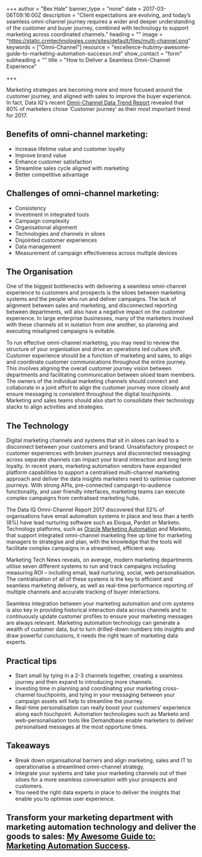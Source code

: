 +++
author = "Bex Hale"
banner_type = "none"
date = 2017-03-06T09:16:00Z
description = "Client expectations are evolving, and today’s seamless omni-channel journey requires a wider and deeper understanding of the customer and buyer journey, combined with technology to support marketing across coordinated channels."
heading = ""
image = "https://static.crmtechnologies.com/sites/default/files/multi-channel.png"
keywords = ["Omni-Channel"]
resource = "excellence-hub/my-awesome-guide-to-marketing-automation-successn.md"
show_contact = "form"
subheading = ""
title = "How to Deliver a Seamless Omni-Channel Experience"

+++

Marketing strategies are becoming more and more focused around the customer journey, and aligned with sales to improve the buyer experience. In fact, Data IQ's recent [Omni-Channel Data Trend Report](http://www.dataiq.co.uk/land/omni-channel-data-trend-report-2017 "omni channel report") revealed that 80% of marketers chose ‘Customer journey’ as their most important trend for 2017.

## Benefits of omni-channel marketing:

*   Increase lifetime value and customer loyalty
*   Improve brand value
*   Enhance customer satisfaction
*   Streamline sales cycle aligned with marketing
*   Better competitive advantage

## Challenges of omni-channel marketing:

*   Consistency
*   Investment in integrated tools
*   Campaign complexity
*   Organisational alignment
*   Technologies and channels in siloes
*   Disjointed customer experiences
*   Data management
*   Measurement of campaign effectiveness across multiple devices

## The Organisation

One of the biggest bottlenecks with delivering a seamless omni-channel experience to customers and prospects is the siloes between marketing systems and the people who run and deliver campaigns. The lack of alignment between sales and marketing, and disconnected reporting between departments, will also have a negative impact on the customer experience. In large enterprise businesses, many of the marketers involved with these channels sit in isolation from one another, so planning and executing misaligned campaigns is evitable.

To run effective omni-channel marketing, you may need to review the structure of your organisation and drive an operations led culture shift. Customer experience should be a function of marketing and sales, to align and coordinate customer communications throughout the entire journey. This involves aligning the overall customer journey vision between departments and facilitating communication between siloed team members. The owners of the individual marketing channels should connect and collaborate in a joint effort to align the customer journey more closely and ensure messaging is consistent throughout the digital touchpoints. Marketing and sales teams should also start to consolidate their technology stacks to align activities and strategies.

## The Technology

Digital marketing channels and systems that sit in siloes can lead to a disconnect between your customers and brand. Unsatisfactory prospect or customer experiences with broken journeys and disconnected messaging across separate channels can impact your brand interaction and long term loyalty. In recent years, marketing automation vendors have expanded platform capabilities to support a centralised multi-channel marketing approach and deliver the data insights marketers need to optimise customer journeys. With strong APIs, pre-connected campaign-to-audience functionality, and user friendly interfaces, marketing teams can execute complex campaigns from centralised marketing hubs.

The Data IQ Omni-Channel Report 2017 discovered that 52% of organisations have email automation systems in place and less than a tenth (8%) have lead nurturing software such as Eloqua, Pardot or Marketo. Technology platforms, such as [Oracle Marketing Automation](https://www.crmtechnologies.com/what-we-do/technology-services/Eloqua) and Marketo, that support integrated omni-channel marketing free up time for marketing managers to strategise and plan, with the knowledge that the tools will facilitate complex campaigns in a streamlined, efficient way.

Marketing Tech News reveals, on average, modern marketing departments utilise seven different systems to run and track campaigns including measuring ROI – including email, lead nurturing, social, web personalisation. The centralisation of all of these systems is the key to efficient and seamless marketing delivery, as well as real-time performance reporting of multiple channels and accurate tracking of buyer interactions. 

Seamless integration between your marketing automation and crm systems is also key in providing historical interaction data across channels and to continuously update customer profiles to ensure your marketing messages are always relevant. Marketing automation technology can generate a wealth of customer data, but to turn drilled-down numbers into insights and draw powerful conclusions, it needs the right team of marketing data experts.

## Practical tips

*   Start small by tying in a 2-3 channels together, creating a seamless journey and then expand to introducing more channels.
*   Investing time in planning and coordinating your marketing cross-channel touchpoints, and tying in your messaging between your campaign assets will help to streamline the journey.
*   Real-time personalisation can really boost your customers’ experience along each touchpoint. Automation technologies such as Marketo and web-personalisation tools like Demandbase enable marketers to deliver personalised messages at the most opportune times.

## Takeaways

*   Break down organisational barriers and align marketing, sales and IT to operationalise a streamlined omni-channel strategy.
*   Integrate your systems and take your marketing channels out of their siloes for a more seamless conversation with your prospects and customers.
*   You need the right data experts in place to deliver the insights that enable you to optimise user experience.

## Transform your marketing department with marketing automation technology and deliver the goods to sales: [My Awesome Guide to: Marketing Automation Success](http://interact.crmtechnologies.com/my-awesome-guide-to-marketing-automation-success).
